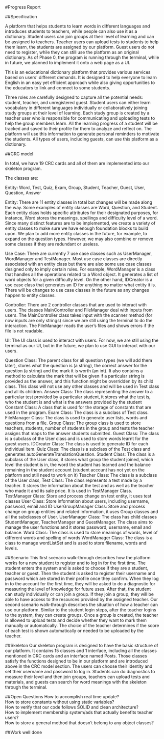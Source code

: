 #Progress Report

##Specification

A platform that helps students to learn words in different languages and introduces students to teachers, while people can also use it as a dictionary. Student users can join groups at their level of learning and can be assigned to teachers. Teacher users can upload tests to students to help them learn, the students are assigned by our platform. Guest users do not need to register, while they can still use the platform as an original dictionary. As of Phase 0, the program is running through the terminal, while in future, we planned to implement it onto a web page as a UI.


This is an educational dictionary platform that provides various services based on users' different demands. It is designed to help everyone to learn English in an easy yet efficient approach while also giving opportunities to the educators to link and connect to some students.

Three roles are carefully designed to capture all the potential needs: student, teacher, and unregistered guest. Student users can either learn vocabulary in different languages individually or collaboratively joining study groups at their level of learning. Each study group is created by a teacher user who is responsible for communicating and uploading tests to help the group members learn. All the learning progress of a student will be tracked and saved to their profile for them to analyze and reflect on. The platform will use this information to generate personal reminders to motivate the students. All types of users, including guests, can use this platform as a dictionary.





##CRC model

In total, we have 19 CRC cards and all of them are implemented into our skeleton program.

The classes are:

Entity: Word, Test, Quiz, Exam, Group, Student, Teacher, Guest, User, Question, Answer

Entity: There are 11 entity classes in total but changes will be made along the way. Some examples of entity classes are Word, Question, and Student. Each entity class holds specific attributes for their designated purposes, for instance, Word stores the meanings, spellings and difficulty level of a word. Since many distinct features are to be implemented, we create a variety of entity classes to make sure we have enough foundation blocks to build upon. We plan to add more entity classes in the future, for example, to expand on the question types. However, we may also combine or remove some classes if they are redundant or useless.



Use Case: There are currently 7 use case classes such as UserManager, WordManager and TestManager. Most use case classes are directly associated with an entity class but there are also some use case classes designed only to imply certain rules. For example, WordManager is a class that handles all the operations related to a Word object. It generates a list of word objects for a given difficulty level. On the other hand, IDCreator is a use case class that generates an ID for anything no matter what entity it is. There will be changes to use case classes in the future as any changes happen to entity classes.

Controller: There are 2 controller classes that are used to interact with users. The classes MainController and FileManager deal with inputs from users. The MainController class takes input with the scanner method (for now inputs are only strings) since we are still using the terminal to do the interaction. The FileManager reads the user’s files and shows errors if the file is not readable.

UI: The UI class is used to interact with users. For now, we are still using the terminal as our UI, but in the future, we plan to use GUI to interact with our users.

Question Class: The parent class for all question types (we will add them later), stores what the question is (a string), the correct answer for the question (a string) and the mark it is worth (an int). It also contains a method to calculate the mark that will be given if a particular string is provided as the answer, and this function might be overridden by its child class. This class will not use any other classes and will be used in Test class and all its children.
Answer Class: The class representing the answer to a particular test provided by a particular student, it stores what the test is, who the student is and what is the answers provided by the student
Constant Class: A class that is used for the storage of constants that are used in the program.
Exam Class: The class is a subclass of Test class.
FileManager Class: The class is used to generate user lists, words and questions from a file.
Group Class: The group class is used to store teachers, students, number of students in the group and tests the teacher assigns that maps to the answer students submitted.
Guest Class: The class is a subclass of the User class and is used to store words learnt for the guest users.
IDCreater Class: The class is used to generate ID for each individual item.
Quiz Class: The class is a subclass of the Test class and generates autoGenerateTranslationQuestion.
Student Class: The class is a subclass of the User class, it stores what group the student joined, which level the student is in, the word the student has learned and the balance remaining in the student account (student account has not yet on the platform and still need to work on it)
Teacher Class: The class is a subclass of the User class,
Test Class: The class represents a test made by a teacher. It stores the information about the test and as well as the teacher who made it and its sale price. It is used in TestManager Class.
TestManager Class: Store and process change on test entity, it uses test classes
User Class: Store information about users, including username, password, email and ID
UserGroupManager Class: Store and process change on group entities and related information, it uses Group classes and all the subclasses of User.
UserManager Class: The class has child classes StudentManager, TeacherManager and GuestManager. The class aims to manage the user functions and it stores password, username, email and balance.
Word Class: The class is used to store meanings of words, level of different words and spelling of words
WordManager Class: The class is a class to manage wordListSet and is used to store filename, words and levels.


##Scenario
This first scenario walk-through describes how the platform works for a new student to register and to log in for the first time. The student enters the system and is asked to choose if they are a student, teacher or guest. Then the student is asked to register their username and password which are stored in their profile once they confirm. When they log in to the account for the first time, they will be asked to do a diagnostic for measuring the level of knowledge for future uses. After that, the student can study individually or can join a group. If they join a group, they will be able to have access to the resources provided by the assigned teacher.
Our second scenario walk-through describes the situation of how a teacher can use our platform. Similar to the student login steps, after the teacher logins to the system, they can create groups. Once a group is created, the teacher is allowed to upload tests and decide whether they want to mark them manually or automatically. The choice of the teacher determines if the score of each test is shown automatically or needed to be uploaded by the teacher.

##Skeleton
Our skeleton program is designed to have the basic structure of our platform. It contains 15 classes and 1 interface, including all the classes mentioned in CRC cards and an interface named Posts. Those classes satisfy the functions designed to be in our platform and are introduced above in the CRC model section. The users can choose their identity and set their username and password to log in. Students can do diagnostics to measure their level and then join groups, teachers can upload tests and materials, and guests can search for word meanings with the skeleton through the terminal.



##Open Questions
How to accomplish real time update?\
How to store constants without using static variables?\
How to verify that our code follows SOLID and clean architecture?\
How to implement membership system/ads that actually benefits teacher users?\
How to store a general method that doesn’t belong to any object classes?



##Work well done

